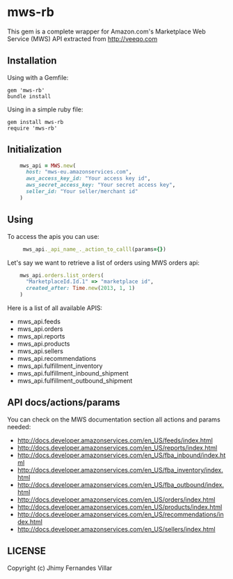 # mws-rb

This gem is a complete wrapper for Amazon.com's Marketplace Web Service (MWS) API extracted from http://veeqo.com

## Installation

Using with a Gemfile:

    gem 'mws-rb'
    bundle install

Using in a simple ruby file:

    gem install mws-rb
    require 'mws-rb'

## Initialization

```ruby
    mws_api = MWS.new(
      host: "mws-eu.amazonservices.com",
      aws_access_key_id: "Your access key id",
      aws_secret_access_key: "Your secret access key",
      seller_id: "Your seller/merchant id"
    )
```

## Using

To access the apis you can use:

```ruby
     mws_api._api_name_._action_to_calll(params={})
```

Let's say we want to retrieve a list of orders using MWS orders api:

```ruby
    mws_api.orders.list_orders(
      "MarketplaceId.Id.1" => "marketplace id",
      created_after: Time.new(2013, 1, 1)
    )
```

Here is a list of all available APIS:

- mws_api.feeds
- mws_api.orders
- mws_api.reports
- mws_api.products
- mws_api.sellers
- mws_api.recommendations
- mws_api.fulfillment_inventory
- mws_api.fulfillment_inbound_shipment
- mws_api.fulfillment_outbound_shipment

## API docs/actions/params

You can check on the MWS documentation section all actions and params needed:

- http://docs.developer.amazonservices.com/en_US/feeds/index.html
- http://docs.developer.amazonservices.com/en_US/reports/index.html
- http://docs.developer.amazonservices.com/en_US/fba_inbound/index.html
- http://docs.developer.amazonservices.com/en_US/fba_inventory/index.html
- http://docs.developer.amazonservices.com/en_US/fba_outbound/index.html
- http://docs.developer.amazonservices.com/en_US/orders/index.html
- http://docs.developer.amazonservices.com/en_US/products/index.html
- http://docs.developer.amazonservices.com/en_US/recommendations/index.html
- http://docs.developer.amazonservices.com/en_US/sellers/index.html

## LICENSE

Copyright (c) Jhimy Fernandes Villar

